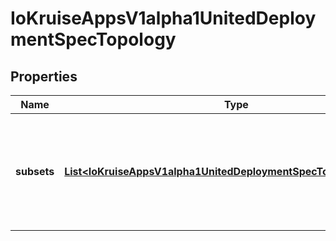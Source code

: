 
# IoKruiseAppsV1alpha1UnitedDeploymentSpecTopology

## Properties
Name | Type | Description | Notes
------------ | ------------- | ------------- | -------------
**subsets** | [**List&lt;IoKruiseAppsV1alpha1UnitedDeploymentSpecTopologySubsets&gt;**](IoKruiseAppsV1alpha1UnitedDeploymentSpecTopologySubsets.md) | Contains the details of each subset. Each element in this array represents one subset which will be provisioned and managed by UnitedDeployment. |  [optional]



